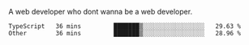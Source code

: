 A web developer who dont wanna be a web developer.

<!--START_SECTION:waka-->

```text
TypeScript   36 mins         ███████▒░░░░░░░░░░░░░░░░░   29.63 %
Other        36 mins         ███████▒░░░░░░░░░░░░░░░░░   28.96 %
```

<!--END_SECTION:waka-->
